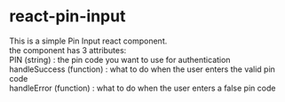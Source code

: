 # react-pin-input
This is a simple Pin Input react component.  
the component has 3 attributes:  
PIN (string) : the pin code you want to use for authentication  
handleSuccess (function) : what to do when the user enters the valid pin code  
handleError (function) : what to do when the user enters a false pin code  
